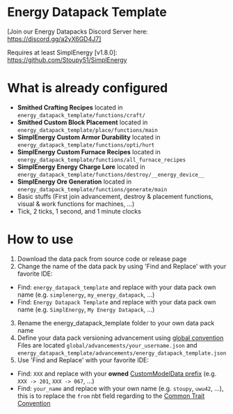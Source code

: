 # Energy Datapack Template
[Join our Energy Datapacks Discord Server here: https://discord.gg/a2yX6GD4J7]

Requires at least SimplEnergy [v1.8.0]: https://github.com/Stoupy51/SimplEnergy


# What is already configured
- **Smithed Crafting Recipes**				located in `energy_datapack_template/functions/craft/`
- **Smithed Custom Block Placement**		located in `energy_datapack_template/place/functions/main`
- **SimplEnergy Custom Armor Durability**	located in `energy_datapack_template/functions/opti/hurt`
- **SimplEnergy Custom Furnace Recipes**	located in `energy_datapack_template/functions/all_furnace_recipes`
- **SimplEnergy Energy Charge Lore**		located in `energy_datapack_template/functions/destroy/__energy_device__`
- **SimplEnergy Ore Generation**			located in `energy_datapack_template/functions/generate/main`
- Basic stuffs (First join advancement, destroy & placement functions, visual & work functions for machines, ...)
- Tick, 2 ticks, 1 second, and 1 minute clocks


# How to use
1. Download the data pack from source code or release page
2. Change the name of the data pack by using 'Find and Replace' with your favorite IDE:
- Find: `energy_datapack_template` and replace with your data pack own name (e.g. `simplenergy`, `my_energy_datapack`, ...)
- Find: `Energy Datapack Template` and replace with your data pack own name (e.g. `SimplEnergy`, `My Energy Datapack`, ...)
3. Rename the energy_datapack_template folder to your own data pack name
4. Define your data pack versioning advancement using [global convention](https://mc-datapacks.github.io/en/conventions/datapack_advancement.html)
Files are located `global/advancements/your_username.json` and `energy_datapack_template/advancements/energy_datapack_template.json`
5. Use 'Find and Replace' with your favorite IDE:
- Find: `XXX` and replace with your **owned** [CustomModelData prefix](https://wiki.smithed.dev/conventions/cmd-prefixing) (e.g. `XXX -> 201`, `XXX -> 067`, ...)
- Find: `your_name` and replace with your own name (e.g. `stoupy`, `uwu42`, ...), this is to replace the `from` nbt field regarding to the [Common Trait Convention](https://mc-datapacks.github.io/en/conventions/common_trait.html)

